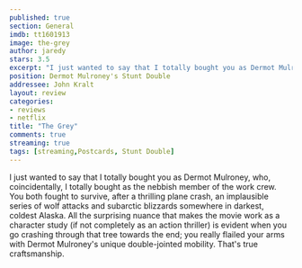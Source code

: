 ```yaml
---
published: true
section: General
imdb: tt1601913
image: the-grey
author: jaredy
stars: 3.5
excerpt: "I just wanted to say that I totally bought you as Dermot Mulroney, who, coincidentally, I totally bought as the nebbish member of the work crew."
position: Dermot Mulroney's Stunt Double
addressee: John Kralt
layout: review
categories:
- reviews
- netflix
title: "The Grey"
comments: true
streaming: true
tags: [streaming,Postcards, Stunt Double]
---
```

I just wanted to say that I totally bought you as Dermot Mulroney, who, coincidentally, I totally bought as the nebbish member of the work crew. You both fought to survive, after a thrilling plane crash, an implausible series of wolf attacks and subarctic blizzards somewhere in darkest, coldest Alaska. All the surprising nuance that makes the movie work as a character study (if not completely as an action thriller) is evident when you go crashing through that tree towards the end; you really flailed your arms with Dermot Mulroney's unique double-jointed mobility. That's true craftsmanship.